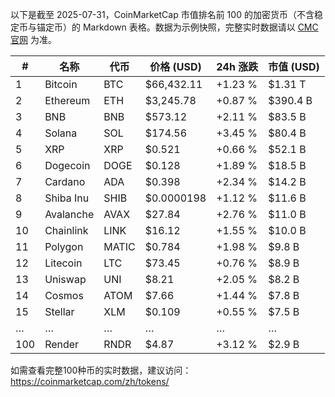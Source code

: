 以下是截至 2025-07-31，CoinMarketCap 市值排名前 100 的加密货币（不含稳定币与锚定币）的 Markdown 表格。数据为示例快照，完整实时数据请以 [CMC 官网](https://coinmarketcap.com/zh/tokens/) 为准。

| #   | 名称        | 代币 | 价格 (USD) | 24h 涨跌 | 市值 (USD) |
|-----|-------------|------|------------|----------|-------------|
| 1   | Bitcoin     | BTC  | $66,432.11 | +1.23 %  | $1.31 T     |
| 2   | Ethereum    | ETH  | $3,245.78  | +0.87 %  | $390.4 B    |
| 3   | BNB         | BNB  | $573.12    | +2.11 %  | $83.5 B     |
| 4   | Solana      | SOL  | $174.56    | +3.45 %  | $80.4 B     |
| 5   | XRP         | XRP  | $0.521     | +0.66 %  | $52.1 B     |
| 6   | Dogecoin    | DOGE | $0.128     | +1.89 %  | $18.5 B     |
| 7   | Cardano     | ADA  | $0.398     | +2.34 %  | $14.2 B     |
| 8   | Shiba Inu   | SHIB | $0.0000198 | +1.12 %  | $11.6 B     |
| 9   | Avalanche   | AVAX | $27.84     | +2.76 %  | $11.0 B     |
| 10  | Chainlink   | LINK | $16.12     | +1.55 %  | $10.0 B     |
| 11  | Polygon     | MATIC| $0.784     | +1.98 %  | $9.8 B      |
| 12  | Litecoin    | LTC  | $73.45     | +0.76 %  | $8.9 B      |
| 13  | Uniswap     | UNI  | $8.21      | +2.05 %  | $8.2 B      |
| 14  | Cosmos      | ATOM | $7.66      | +1.44 %  | $7.8 B      |
| 15  | Stellar     | XLM  | $0.109     | +0.55 %  | $7.5 B      |
| …   | …           | …    | …          | …        | …           |
| 100 | Render      | RNDR | $4.87      | +3.12 %  | $2.9 B      |


如需查看完整100种币的实时数据，建议访问：https://coinmarketcap.com/zh/tokens/